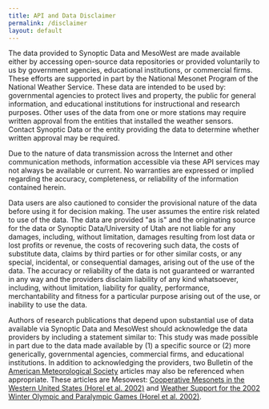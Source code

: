 ```yaml
---
title: API and Data Disclaimer
permalink: /disclaimer
layout: default
---
```


The data provided to Synoptic Data and MesoWest are made available either by accessing open-source data repositories or provided voluntarily to us by government agencies, educational institutions, or commercial firms. These efforts are supported in part by the National Mesonet Program of the National Weather Service. These data are intended to be used by: governmental agencies to protect lives and property, the public for general information, and educational institutions for instructional and research purposes. Other uses of the data from one or more stations may require written approval from the entities that installed the weather sensors. Contact Synoptic Data or the entity providing the data to determine whether written approval may be required.

Due to the nature of data transmission across the Internet and other communication methods, information accessible via these API services may not always be available or current. No warranties are expressed or implied regarding the accuracy, completeness, or reliability of the information contained herein.

Data users are also cautioned to consider the provisional nature of the data before using it for decision making. The user assumes the entire risk related to use of the data. The data are provided "as is" and the originating source for the data or Synoptic Data/University of Utah are not liable for any damages, including, without limitation, damages resulting from lost data or lost profits or revenue, the costs of recovering such data, the costs of substitute data, claims by third parties or for other similar costs, or any special, incidental, or consequential damages, arising out of the use of the data. The accuracy or reliability of the data is not guaranteed or warranted in any way and the providers disclaim liability of any kind whatsoever, including, without limitation, liability for quality, performance, merchantability and fitness for a particular purpose arising out of the use, or inability to use the data.

Authors of research publications that depend upon substantial use of data available via Synoptic Data and MesoWest should acknowledge the data providers by including a statement similar to: This study was made possible in part due to the data made available by (1) a specific source or (2) more generically, governmental agencies, commercial firms, and educational institutions. In addition to acknowledging the providers, two Bulletin of the [American Meteorological Society][bams] articles may also be referenced when appropriate. These articles are Mesowest: [Cooperative Mesonets in the Western United States (Horel et al. 2002)][article1] and [Weather Support for the 2002 Winter Olympic and Paralympic Games (Horel et al. 2002)][article2].

[bams]: http://www.ametsoc.org/pubs/bams/
[article1]: https://journals.ametsoc.org/doi/abs/10.1175/1520-0477%282002%29083%3C0211%3AMCMITW%3E2.3.CO%3B2
[article2]: https://journals.ametsoc.org/doi/abs/10.1175/1520-0477%282002%29083%3C0227%3AWSFTWO%3E2.3.CO%3B2
